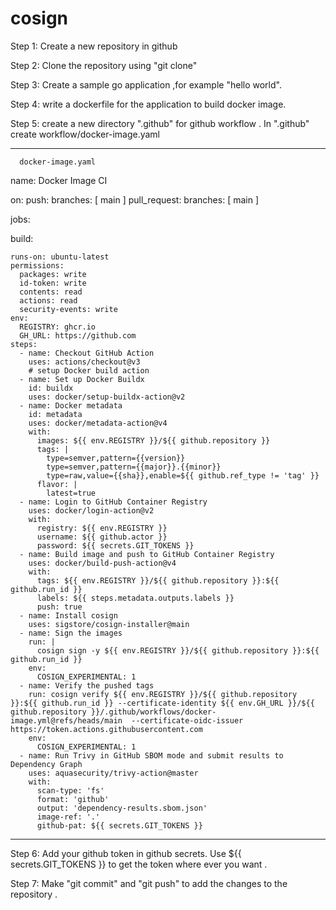 # cosign

Step 1: Create a new repository in github

Step 2: Clone the repository using "git clone"

Step 3: Create a sample go application ,for example "hello world".

Step 4: write a dockerfile for the application to build docker image.

Step 5: create a new directory ".github" for github workflow . In ".github" create workflow/docker-image.yaml

****************************************************************************************************************************
          
      docker-image.yaml


name: Docker Image CI

on:
  push:
    branches: [ main ]
  pull_request:
    branches: [ main ]

jobs:

  build:

    runs-on: ubuntu-latest
    permissions:
      packages: write
      id-token: write
      contents: read
      actions: read
      security-events: write
    env:
      REGISTRY: ghcr.io
      GH_URL: https://github.com
    steps:
      - name: Checkout GitHub Action
        uses: actions/checkout@v3
        # setup Docker build action
      - name: Set up Docker Buildx
        id: buildx
        uses: docker/setup-buildx-action@v2
      - name: Docker metadata
        id: metadata
        uses: docker/metadata-action@v4
        with:
          images: ${{ env.REGISTRY }}/${{ github.repository }}
          tags: |
            type=semver,pattern={{version}}
            type=semver,pattern={{major}}.{{minor}}
            type=raw,value={{sha}},enable=${{ github.ref_type != 'tag' }}
          flavor: |
            latest=true
      - name: Login to GitHub Container Registry
        uses: docker/login-action@v2
        with:
          registry: ${{ env.REGISTRY }}
          username: ${{ github.actor }}
          password: ${{ secrets.GIT_TOKENS }}
      - name: Build image and push to GitHub Container Registry
        uses: docker/build-push-action@v4
        with:
          tags: ${{ env.REGISTRY }}/${{ github.repository }}:${{ github.run_id }}
          labels: ${{ steps.metadata.outputs.labels }}
          push: true
      - name: Install cosign
        uses: sigstore/cosign-installer@main
      - name: Sign the images
        run: |
          cosign sign -y ${{ env.REGISTRY }}/${{ github.repository }}:${{ github.run_id }}
        env:
          COSIGN_EXPERIMENTAL: 1
      - name: Verify the pushed tags
        run: cosign verify ${{ env.REGISTRY }}/${{ github.repository }}:${{ github.run_id }} --certificate-identity ${{ env.GH_URL }}/${{ github.repository }}/.github/workflows/docker-image.yml@refs/heads/main  --certificate-oidc-issuer https://token.actions.githubusercontent.com
        env:
          COSIGN_EXPERIMENTAL: 1
      - name: Run Trivy in GitHub SBOM mode and submit results to Dependency Graph
        uses: aquasecurity/trivy-action@master
        with:
          scan-type: 'fs'
          format: 'github'
          output: 'dependency-results.sbom.json'
          image-ref: '.'
          github-pat: ${{ secrets.GIT_TOKENS }}

***************************************************************************************************************************


Step 6: Add your github token in github secrets. Use ${{ secrets.GIT_TOKENS }} to get the token where ever you want .

Step 7: Make "git commit" and "git push" to add the changes to the repository .
         


